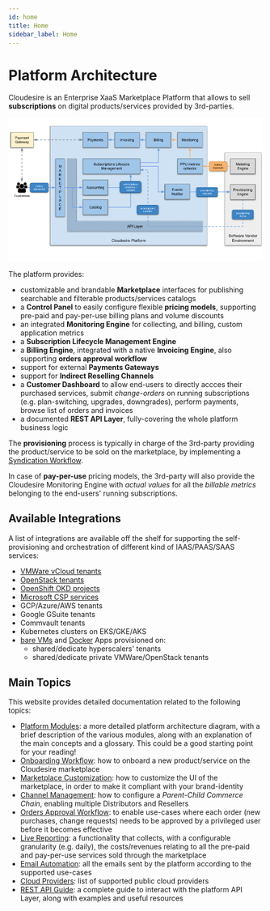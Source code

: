 ```yaml
---
id: home
title: Home
sidebar_label: Home
---
```

# Platform Architecture

Cloudesire is an Enterprise XaaS Marketplace Platform that allows to sell 
**subscriptions** on digital products/services provided by 3rd-parties.

![cloudesire architecture](assets/platform/Cloudesire-schema-simplified.png)

The platform provides:
- customizable and brandable **Marketplace** interfaces for publishing 
  searchable and filterable products/services catalogs
- a **Control Panel** to easily configure flexible **pricing models**, 
  supporting pre-paid and pay-per-use billing plans and volume discounts
- an integrated **Monitoring Engine** for collecting, and billing, custom
  application metrics
- a **Subscription Lifecycle Management Engine**
- a **Billing Engine**, integrated with a native **Invoicing Engine**,
  also supporting **orders approval workflow**
- support for external **Payments Gateways**
- support for **Indirect Reselling Channels** 
- a **Customer Dashboard** to allow end-users to directly accces their 
  purchased services, submit *change-orders* on running subscriptions 
  (e.g. plan-switching, upgrades, downgrades), perform payments, browse 
  list of orders and invoices
- a documented **REST API Layer**, fully-covering the whole platform
  business logic
  
The **provisioning** process is typically in charge of the 3rd-party
providing the product/service to be sold on the marketplace, by 
implementing a [Syndication Workflow](syndication.md).

In case of **pay-per-use** pricing models, the 3rd-party will also
provide the Cloudesire Monitoring Engine with *actual values*
for all the *billable metrics* belonging to the end-users' running 
subscriptions.

## Available Integrations

A list of integrations are available off the shelf for supporting 
the self-provisioning and orchestration of different kind of 
IAAS/PAAS/SAAS services:
- [VMWare vCloud tenants](modules-vcloud.md)
- [OpenStack tenants](modules-openstack.md)
- [OpenShift OKD projects](modules-okd.md)
- [Microsoft CSP services](csp-product.md)
- GCP/Azure/AWS tenants
- Google GSuite tenants
- Commvault tenants
- Kubernetes clusters on EKS/GKE/AKS
- [bare VMs](vm.md) and [Docker](docker.md) Apps provisioned on:
  - shared/dedicate hyperscalers' tenants
  - shared/dedicate private VMWare/OpenStack tenants

## Main Topics

This website provides detailed documentation related to the following
topics:

- [Platform Modules](pletform.md): a more detailed platform architecture
  diagram, with a brief description of the various modules, along with an 
  explanation of the main concepts and a glossary. 
  This could be a good starting point for your reading!
- [Onboarding Workflow](onboarding.md): how to onboard a new product/service 
  on the Cloudesire marketplace
- [Marketplace Customization](marketplace.md): how to customize the UI of
  the marketplace, in order to make it compliant with your brand-identity 
- [Channel Management](channel.md): how to configure a *Parent-Child Commerce
  Chain*, enabling multiple Distributors and Resellers
- [Orders Approval Workflow](approval-workflow.md): to enable use-cases where
  each order (new purchases, change requests) needs to be approved by a 
  privileged user before it becomes effective
- [Live Reporting](live-reportin.md): a functionality that collects, with 
  a configurable granularity (e.g. daily), the costs/revenues relating 
  to all the pre-paid and pay-per-use services sold through the marketplace
- [Email Automation](emails.md): all the emails sent by the platform according to
  the supported use-cases
- [Cloud Providers](clouds.md): list of supported public cloud providers
- [REST API Guide](api.md): a complete guide to interact with the platform
  API Layer, along with examples and useful resources
